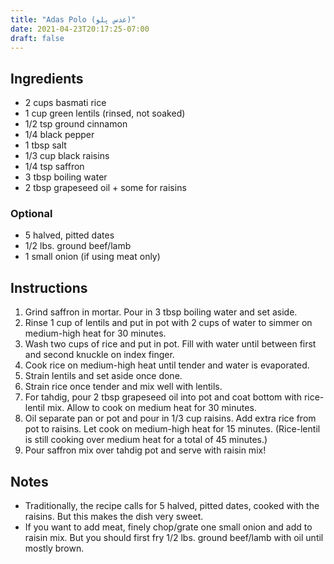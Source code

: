 ```yaml
---
title: "Adas Polo (عدس پلو)"
date: 2021-04-23T20:17:25-07:00
draft: false
---
```


## Ingredients

- 2 cups basmati rice
- 1 cup green lentils (rinsed, not soaked)
- 1/2 tsp ground cinnamon
- 1/4 black pepper
- 1 tbsp salt
- 1/3 cup black raisins
- 1/4 tsp saffron
- 3 tbsp boiling water
- 2 tbsp grapeseed oil + some for raisins

### Optional

- 5 halved, pitted dates
- 1/2 lbs. ground beef/lamb
- 1 small onion (if using meat only)

## Instructions

1. Grind saffron in mortar. Pour in 3 tbsp boiling water and set aside.
2. Rinse 1 cup of lentils and put in pot with 2 cups of water to simmer on medium-high heat for 30 minutes.
3. Wash two cups of rice and put in pot. Fill with water until between first and second knuckle on index finger.
4. Cook rice on medium-high heat until tender and water is evaporated.
5. Strain lentils and set aside once done.
6. Strain rice once tender and mix well with lentils.
7. For tahdig, pour 2 tbsp grapeseed oil into pot and coat bottom with rice-lentil mix. Allow to cook on medium heat for 30 minutes.
8. Oil separate pan or pot and pour in 1/3 cup raisins. Add extra rice from pot to raisins. Let cook on medium-high heat for 15 minutes. (Rice-lentil is still cooking over medium heat for a total of 45 minutes.)
9. Pour saffron mix over tahdig pot and serve with raisin mix!

## Notes

- Traditionally, the recipe calls for 5 halved, pitted dates, cooked with the raisins. But this makes the dish very sweet.
- If you want to add meat, finely chop/grate one small onion and add to raisin mix. But you should first fry 1/2 lbs. ground beef/lamb with oil until mostly brown.
